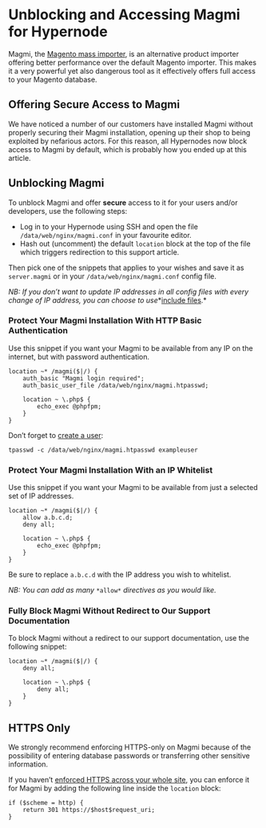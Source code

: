 <!-- source: https://support.hypernode.com/en/hypernode/tools/unblocking-and-accessing-magmi-for-hypernode/ -->

# Unblocking and Accessing Magmi for Hypernode

Magmi, the [Magento mass importer](http://magmi.org/), is an alternative product importer offering better performance over the default Magento importer. This makes it a very powerful yet also dangerous tool as it effectively offers full access to your Magento database.

## Offering Secure Access to Magmi

We have noticed a number of our customers have installed Magmi without properly securing their Magmi installation, opening up their shop to being exploited by nefarious actors. For this reason, all Hypernodes now block access to Magmi by default, which is probably how you ended up at this article.

## Unblocking Magmi

To unblock Magmi and offer **secure** access to it for your users and/or developers, use the following steps:

- Log in to your Hypernode using SSH and open the file `/data/web/nginx/magmi.conf` in your favourite editor.
- Hash out (uncomment) the default `location` block at the top of the file which triggers redirection to this support article.

Then pick one of the snippets that applies to your wishes and save it as `server.magmi` or in your `/data/web/nginx/magmi.conf` config file.

*NB: If you don’t want to update IP addresses in all config files with every change of IP address, you can choose to use*\*[include files](https://support.hypernode.com/knowledgebase/create-reusable-config-for-custom-snippets/).\*

### Protect Your Magmi Installation With HTTP Basic Authentication

Use this snippet if you want your Magmi to be available from any IP on the internet, but with password authentication.

```nginx
location ~* /magmi($|/) {
    auth_basic "Magmi login required";
    auth_basic_user_file /data/web/nginx/magmi.htpasswd;

    location ~ \.php$ {
        echo_exec @phpfpm;
    }
}
```

Don’t forget to [create a user](https://support.hypernode.com/knowledgebase/protect-a-directory-with-a-password-in-nginx/):

```nginx
tpasswd -c /data/web/nginx/magmi.htpasswd exampleuser
```

### Protect Your Magmi Installation With an IP Whitelist

Use this snippet if you want your Magmi to be available from just a selected set of IP addresses.

```nginx
location ~* /magmi($|/) {
    allow a.b.c.d;
    deny all;

    location ~ \.php$ {
        echo_exec @phpfpm;
    }
}
```

Be sure to replace `a.b.c.d` with the IP address you wish to whitelist.

*NB: You can add as many* `*allow*` *directives as you would like.*

### Fully Block Magmi Without Redirect to Our Support Documentation

To block Magmi without a redirect to our support documentation, use the following snippet:

```nginx
location ~* /magmi($|/) {
    deny all;

    location ~ \.php$ {
        deny all;
    }
}
```

## HTTPS Only

We strongly recommend enforcing HTTPS-only on Magmi because of the possibility of entering database passwords or transferring other sensitive information.

If you haven’t [enforced HTTPS across your whole site](https://support.hypernode.com/knowledgebase/redirect-all-http-traffic-to-https-in-nginx/), you can enforce it for Magmi by adding the following line inside the `location` block:

```nginx
if ($scheme = http) {
    return 301 https://$host$request_uri;
}
```

